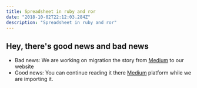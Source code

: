 ```yaml
---
title: Spreadsheet in ruby and ror
date: "2018-10-02T22:12:03.284Z"
description: "Spreadsheet in ruby and ror"
---
```


## Hey, there's good news and bad news

- Bad news: We are working on migration the story from [Medium](https://medium.com/@bojanmajed/awesome-server-status-message-53db02a0b168) to our website
- Good news: You can continue reading it there [Medium](https://medium.com/@bojanmajed/spreadsheet-in-ruby-and-ror-e911dfab3128) platform while we are importing it.